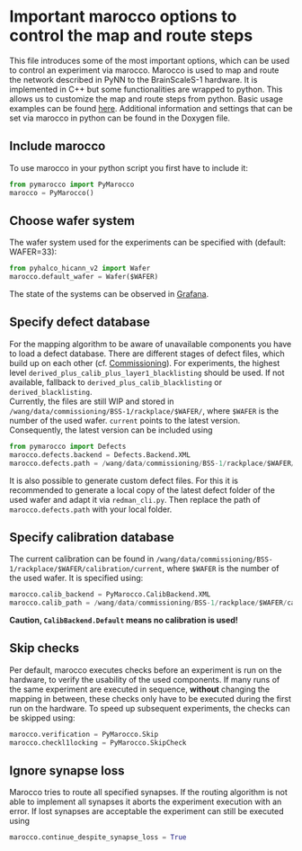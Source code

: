 # Important marocco options to control the map and route steps

This file introduces some of the most important options, which can be used to control an experiment via marocco.
Marocco is used to map and route the network described in PyNN to the BrainScaleS-1 hardware.
It is implemented in C++ but some functionalities are wrapped to python.
This allows us to customize the map and route steps from python.
Basic usage examples can be found [here](https://electronicvisions.github.io/hbp-sp9-guidebook/pm/using_pm_newflow.html).
Additional information and settings that can be set via marocco in python can be found in the Doxygen file.

## Include marocco
To use marocco in your python script you first have to include it:
```python
from pymarocco import PyMarocco
marocco = PyMarocco()
```

## Choose wafer system
The wafer system used for the experiments can be specified with (default: WAFER=33):
```python
from pyhalco_hicann_v2 import Wafer
marocco.default_wafer = Wafer($WAFER)
```
The state of the systems can be observed in [Grafana](https://brainscales-r.kip.uni-heidelberg.de:12443/grafana/).

## Specify defect database
For the mapping algorithm to be aware of unavailable components you have to load a defect database.
There are different stages of defect files, which build up on each other (cf. [Commissioning](https://brainscales-r.kip.uni-heidelberg.de/projects/logbook-nmpm/wiki/commissioning)).
For experiments, the highest level `derived_plus_calib_plus_layer1_blacklisting` should be used.
If not available, fallback to `derived_plus_calib_blacklisting` or `derived_blacklisting`.\
Currently, the files are still WIP and stored in `/wang/data/commissioning/BSS-1/rackplace/$WAFER/`, where `$WAFER` is the number of the used wafer.
`current` points to the latest version.
Consequently, the latest version can be included using
```python
from pymarocco import Defects
marocco.defects.backend = Defects.Backend.XML
marocco.defects.path = /wang/data/commissioning/BSS-1/rackplace/$WAFER/derived_plus_calib_plus_layer1_blacklisting/current
```
It is also possible to generate custom defect files.
For this it is recommended to generate a local copy of the latest defect folder of the used wafer and adapt it via `redman_cli.py`.
Then replace the path of `marocco.defects.path` with your local folder.

## Specify calibration database
The current calibration can be found in `/wang/data/commissioning/BSS-1/rackplace/$WAFER/calibration/current`, where `$WAFER` is the number of the used wafer.
It is specified using:
```python
marocco.calib_backend = PyMarocco.CalibBackend.XML
marocco.calib_path = /wang/data/commissioning/BSS-1/rackplace/$WAFER/calibration/current
```
**Caution, `CalibBackend.Default` means no calibration is used!**

## Skip checks
Per default, marocco executes checks before an experiment is run on the hardware, to verify the usability of the used components.
If many runs of the same experiment are executed in sequence, **without** changing the mapping in between, these checks only have to be executed during the first run on the hardware.
To speed up subsequent experiments, the checks can be skipped using:
```python
marocco.verification = PyMarocco.Skip
marocco.checkl1locking = PyMarocco.SkipCheck
```

## Ignore synapse loss
Marocco tries to route all specified synapses.
If the routing algorithm is not able to implement all synapses it aborts the experiment execution with an error.
If lost synapses are acceptable the experiment can still be executed using
```python
marocco.continue_despite_synapse_loss = True
```
